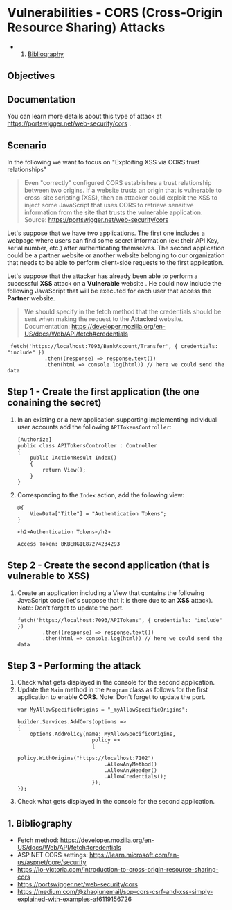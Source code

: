 #  Vulnerabilities - CORS (Cross-Origin Resource Sharing) Attacks

<!-- vscode-markdown-toc -->
* 1. [Bibliography](#Bibliography)

<!-- vscode-markdown-toc-config
	numbering=true
	autoSave=true
	/vscode-markdown-toc-config -->
<!-- /vscode-markdown-toc --> 

## Objectives

## Documentation
You can learn more details about this type of attack at https://portswigger.net/web-security/cors . 

## Scenario
In the following we want to focus on "Exploiting XSS via CORS trust relationships" 

> Even "correctly" configured CORS establishes a trust relationship between two origins. If a website trusts an origin that is vulnerable to cross-site scripting (XSS), then an attacker could exploit the XSS to inject some JavaScript that uses CORS to retrieve sensitive information from the site that trusts the vulnerable application. Source: https://portswigger.net/web-security/cors

Let's suppose that we have two applications. The first one includes a webpage where users can find some secret information (ex: their API Key, serial number, etc.) after authenticating themselves. The second application could be a partner website or another website belonging to our organization that needs to be able to perform client-side requests to the first application.

Let's suppose that the attacker has already been able to perform a successful **XSS** attack on a **Vulnerable** website . He could now include the following JavaScript that will be executed for each user that access the **Partner** website.

> We should specify in the fetch method that the credentials should be sent when making the request to the **Attacked** website. Documentation: https://developer.mozilla.org/en-US/docs/Web/API/fetch#credentials

```
 fetch('https://localhost:7093/BankAccount/Transfer', { credentials: "include" })
            .then((response) => response.text())
            .then(html => console.log(html)) // here we could send the data
```

## Step 1 - Create the first application (the one conaining the secret)
1. In an existing or a new application supporting implementing individual user accounts add the following `APITokensController`:

    ```
    [Authorize]
    public class APITokensController : Controller
    {
        public IActionResult Index()
        {
            return View();
        }
    }
    ```

2. Corresponding to the `Index` action, add the following view:

    ```
    @{
        ViewData["Title"] = "Authentication Tokens";
    }

    <h2>Authentication Tokens</h2>

    Access Token: BKBEHGIE87274234293
    ```
## Step 2 - Create the second application (that is vulnerable to XSS)
1. Create an application including a View that contains the following JavaScript code (let's suppose that it is there due to an **XSS** attack). Note: Don't forget to update the port.

    ```
    fetch('https://localhost:7093/APITokens', { credentials: "include" })
            .then((response) => response.text())
            .then(html => console.log(html)) // here we could send the data
    ```

## Step 3 - Performing the attack
1. Check what gets displayed in the console for the second application.
2. Update the `Main` method in the `Program` class as follows for the first application to enable **CORS**. Note: Don't forget to update the port.
    ```
    var MyAllowSpecificOrigins = "_myAllowSpecificOrigins";
    
    builder.Services.AddCors(options =>
    {
        options.AddPolicy(name: MyAllowSpecificOrigins,
                            policy =>
                            {
                                policy.WithOrigins("https://localhost:7102")
                                .AllowAnyMethod()
                                .AllowAnyHeader()
                                .AllowCredentials();
                            });
    });
    ```
3. Check what gets displayed in the console for the second application.


##  1. <a name='Bibliography'></a>Bibliography

- Fetch method: https://developer.mozilla.org/en-US/docs/Web/API/fetch#credentials
- ASP.NET CORS settings: https://learn.microsoft.com/en-us/aspnet/core/security
- https://lo-victoria.com/introduction-to-cross-origin-resource-sharing-cors
- https://portswigger.net/web-security/cors
- https://medium.com/@zhaojunemail/sop-cors-csrf-and-xss-simply-explained-with-examples-af6119156726